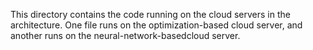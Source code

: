 This directory contains the code running on the cloud servers in the architecture. One file runs on the optimization-based cloud server, and another runs on the neural-network-basedcloud server.

